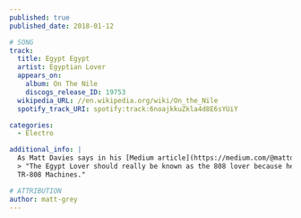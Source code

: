 ```yaml
---
published: true
published_date: 2018-01-12

# SONG
track:
  title: Egypt Egypt
  artist: Egyptian Lover
  appears_on:
    album: On The Nile
    discogs_release_ID: 19753
  wikipedia_URL: //en.wikipedia.org/wiki/On_the_Nile
  spotify_track_URI: spotify:track:6noajkkuZkla4d8E6sYUiY

categories:
  - Electro

additional_info: |
  As Matt Davies says in his [Medium article](https://medium.com/@mattdavies2018/the-roland-tr-808-281389a529af)
  > "The Egypt Lover should really be known as the 808 lover because he owns 6
  TR-808 Machines."

# ATTRIBUTION
author: matt-grey
---
```

